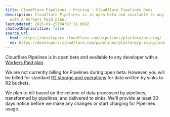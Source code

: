 ```yaml
---
title: Cloudflare Pipelines - Pricing · Cloudflare Pipelines Docs
description: Cloudflare Pipelines is in open beta and available to any developer
  with a Workers Paid plan.
lastUpdated: 2025-09-25T04:07:16.000Z
chatbotDeprioritize: false
source_url:
  html: https://developers.cloudflare.com/pipelines/platform/pricing/
  md: https://developers.cloudflare.com/pipelines/platform/pricing/index.md
---
```


Cloudflare Pipelines is in open beta and available to any developer with a [Workers Paid plan](https://developers.cloudflare.com/workers/platform/pricing/).

We are not currently billing for Pipelines during open beta. However, you will be billed for standard [R2 storage and operations](https://developers.cloudflare.com/r2/pricing/) for data written by sinks to R2 buckets.

We plan to bill based on the volume of data processed by pipelines, transformed by pipelines, and delivered to sinks. We'll provide at least 30 days notice before we make any changes or start charging for Pipelines usage.
